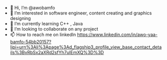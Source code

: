 - 👋 Hi, I’m @awobamfo
- 👀 I’m interested in software engineer, content creating and graphics designing 
- 🌱 I’m currently learning C++ , Java 
- 💞️ I’m looking to collaborate on any project 
- 📫 How to reach me on linkedIn https://www.linkedin.com/in/awo-yaa-bamfo-54bb20157?lipi=urn%3Ali%3Apage%3Ad_flagship3_profile_view_base_contact_details%3BvRbSx2aXRd2sfYh7uIEmXQ%3D%3D 
<!---
awobamfo/awobamfo is a ✨ special ✨ repository because its `README.md` (this file) appears on your GitHub profile.
You can click the Preview link to take a look at your changes.
--->
